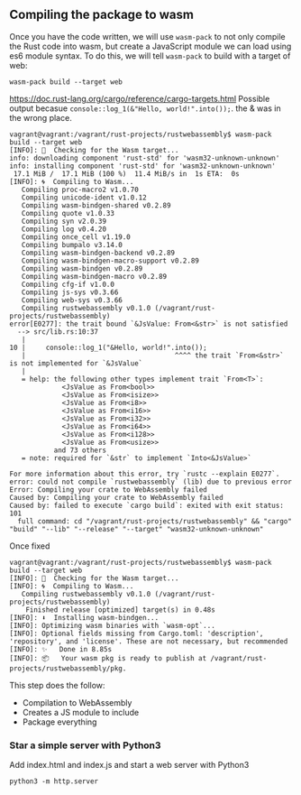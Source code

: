 ## Compiling the package to wasm
Once you have the code written, we will use `wasm-pack` to not only compile the Rust code into wasm, but create a JavaScript module we can load using es6 module syntax. To do this, we will tell `wasm-pack` to build with a target of web:

```
wasm-pack build --target web
```
https://doc.rust-lang.org/cargo/reference/cargo-targets.html
Possible output becasue `console::log_1(&"Hello, world!".into());`. the & was in the wrong place.
```
vagrant@vagrant:/vagrant/rust-projects/rustwebassembly$ wasm-pack build --target web
[INFO]: 🎯  Checking for the Wasm target...
info: downloading component 'rust-std' for 'wasm32-unknown-unknown'
info: installing component 'rust-std' for 'wasm32-unknown-unknown'
 17.1 MiB /  17.1 MiB (100 %)  11.4 MiB/s in  1s ETA:  0s
[INFO]: 🌀  Compiling to Wasm...
   Compiling proc-macro2 v1.0.70
   Compiling unicode-ident v1.0.12
   Compiling wasm-bindgen-shared v0.2.89
   Compiling quote v1.0.33
   Compiling syn v2.0.39
   Compiling log v0.4.20
   Compiling once_cell v1.19.0
   Compiling bumpalo v3.14.0
   Compiling wasm-bindgen-backend v0.2.89
   Compiling wasm-bindgen-macro-support v0.2.89
   Compiling wasm-bindgen v0.2.89
   Compiling wasm-bindgen-macro v0.2.89
   Compiling cfg-if v1.0.0
   Compiling js-sys v0.3.66
   Compiling web-sys v0.3.66
   Compiling rustwebassembly v0.1.0 (/vagrant/rust-projects/rustwebassembly)
error[E0277]: the trait bound `&JsValue: From<&str>` is not satisfied
  --> src/lib.rs:10:37
   |
10 |     console::log_1("&Hello, world!".into());
   |                                     ^^^^ the trait `From<&str>` is not implemented for `&JsValue`
   |
   = help: the following other types implement trait `From<T>`:
             <JsValue as From<bool>>
             <JsValue as From<isize>>
             <JsValue as From<i8>>
             <JsValue as From<i16>>
             <JsValue as From<i32>>
             <JsValue as From<i64>>
             <JsValue as From<i128>>
             <JsValue as From<usize>>
           and 73 others
   = note: required for `&str` to implement `Into<&JsValue>`

For more information about this error, try `rustc --explain E0277`.
error: could not compile `rustwebassembly` (lib) due to previous error
Error: Compiling your crate to WebAssembly failed
Caused by: Compiling your crate to WebAssembly failed
Caused by: failed to execute `cargo build`: exited with exit status: 101
  full command: cd "/vagrant/rust-projects/rustwebassembly" && "cargo" "build" "--lib" "--release" "--target" "wasm32-unknown-unknown"
```
Once fixed          
```
vagrant@vagrant:/vagrant/rust-projects/rustwebassembly$ wasm-pack build --target web
[INFO]: 🎯  Checking for the Wasm target...
[INFO]: 🌀  Compiling to Wasm...
   Compiling rustwebassembly v0.1.0 (/vagrant/rust-projects/rustwebassembly)
    Finished release [optimized] target(s) in 0.48s
[INFO]: ⬇️  Installing wasm-bindgen...
[INFO]: Optimizing wasm binaries with `wasm-opt`...
[INFO]: Optional fields missing from Cargo.toml: 'description', 'repository', and 'license'. These are not necessary, but recommended
[INFO]: ✨   Done in 8.85s
[INFO]: 📦   Your wasm pkg is ready to publish at /vagrant/rust-projects/rustwebassembly/pkg.
```
This step does the follow:
* Compilation to WebAssembly
* Creates a JS module to include
* Package everything


### Star a simple server with Python3
Add index.html and index.js and start a web server with Python3
```
python3 -m http.server
```